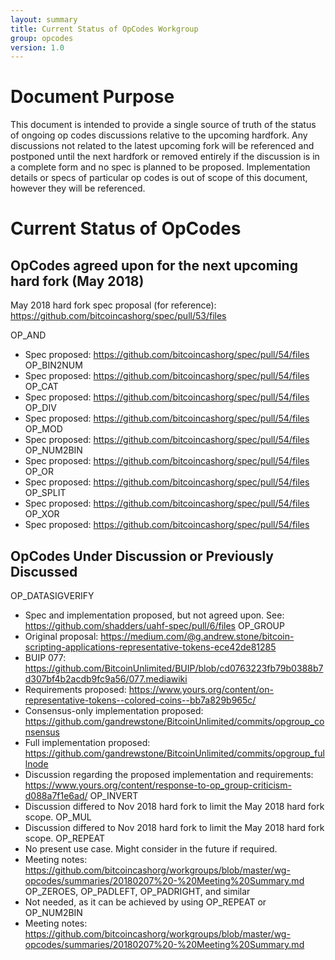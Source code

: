 ```yaml
---
layout: summary
title: Current Status of OpCodes Workgroup
group: opcodes
version: 1.0
---
```


# Document Purpose

This document is intended to provide a single source of truth of the status of ongoing op codes
discussions relative to the upcoming hardfork. Any discussions not related to the latest upcoming
fork will be referenced and postponed until the next hardfork or removed entirely if the discussion
is in a complete form and no spec is planned to be proposed. Implementation details or specs of
particular op codes is out of scope of this document, however they will be referenced.

# Current Status of OpCodes

## OpCodes agreed upon for the next upcoming hard fork (May 2018)

May 2018 hard fork spec proposal (for reference): https://github.com/bitcoincashorg/spec/pull/53/files

OP_AND
 * Spec proposed: https://github.com/bitcoincashorg/spec/pull/54/files
OP_BIN2NUM
 * Spec proposed: https://github.com/bitcoincashorg/spec/pull/54/files
OP_CAT
 * Spec proposed: https://github.com/bitcoincashorg/spec/pull/54/files
OP_DIV
 * Spec proposed: https://github.com/bitcoincashorg/spec/pull/54/files
OP_MOD
 * Spec proposed: https://github.com/bitcoincashorg/spec/pull/54/files
OP_NUM2BIN
 * Spec proposed: https://github.com/bitcoincashorg/spec/pull/54/files
OP_OR
 * Spec proposed: https://github.com/bitcoincashorg/spec/pull/54/files
OP_SPLIT
 * Spec proposed: https://github.com/bitcoincashorg/spec/pull/54/files
OP_XOR
 * Spec proposed: https://github.com/bitcoincashorg/spec/pull/54/files

## OpCodes Under Discussion or Previously Discussed

OP_DATASIGVERIFY
 * Spec and implementation proposed, but not agreed upon.  See: https://github.com/shadders/uahf-spec/pull/6/files
OP_GROUP
 * Original proposal: https://medium.com/@g.andrew.stone/bitcoin-scripting-applications-representative-tokens-ece42de81285
 * BUIP 077: https://github.com/BitcoinUnlimited/BUIP/blob/cd0763223fb79b0388b7d307bf4b2acdb9fc9a56/077.mediawiki
 * Requirements proposed: https://www.yours.org/content/on-representative-tokens--colored-coins--bb7a829b965c/
 * Consensus-only implementation proposed: https://github.com/gandrewstone/BitcoinUnlimited/commits/opgroup_consensus
 * Full implementation proposed: https://github.com/gandrewstone/BitcoinUnlimited/commits/opgroup_fullnode
 * Discussion regarding the proposed implementation and requirements: https://www.yours.org/content/response-to-op_group-criticism-d088a7f1e6ad/
OP_INVERT
 * Discussion differed to Nov 2018 hard fork to limit the May 2018 hard fork scope.
OP_MUL
 * Discussion differed to Nov 2018 hard fork to limit the May 2018 hard fork scope.
OP_REPEAT
 * No present use case.  Might consider in the future if required.
 * Meeting notes: https://github.com/bitcoincashorg/workgroups/blob/master/wg-opcodes/summaries/20180207%20-%20Meeting%20Summary.md
OP_ZEROES, OP_PADLEFT, OP_PADRIGHT, and similar
 * Not needed, as it can be achieved by using OP_REPEAT or OP_NUM2BIN
 * Meeting notes: https://github.com/bitcoincashorg/workgroups/blob/master/wg-opcodes/summaries/20180207%20-%20Meeting%20Summary.md

